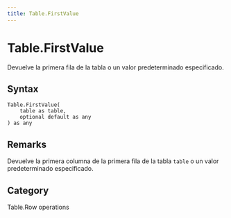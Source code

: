 ```yaml
---
title: Table.FirstValue
---
```


# Table.FirstValue


Devuelve la primera fila de la tabla o un valor predeterminado especificado.


## Syntax

```powerquery
Table.FirstValue(
    table as table,
    optional default as any
) as any
```


## Remarks

Devuelve la primera columna de la primera fila de la tabla <code>table</code> o un valor predeterminado especificado.



## Category
Table.Row operations
